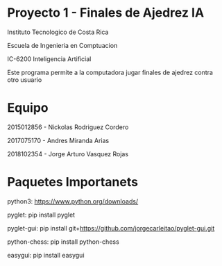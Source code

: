 # Proyecto 1 - Finales de Ajedrez IA

Instituto Tecnologico de Costa Rica

Escuela de Ingenieria en Comptuacion

IC-6200 Inteligencia Artificial

Este programa permite a la computadora jugar finales de ajedrez contra otro usuario

# Equipo

2015012856 - Nickolas Rodriguez Cordero

2017075170 - Andres Miranda Arias

2018102354 - Jorge Arturo Vasquez Rojas

# Paquetes Importanets

python3: https://www.python.org/downloads/

pyglet: pip install pyglet

pyglet-gui: pip install git+https://github.com/jorgecarleitao/pyglet-gui.git

python-chess: pip install python-chess

easygui: pip install easygui
